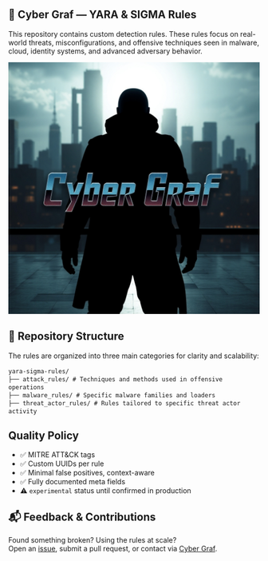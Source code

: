 ## 🧬 Cyber Graf — YARA & SIGMA Rules

This repository contains custom detection rules. 
These rules focus on real-world threats, misconfigurations, and offensive techniques seen in malware, cloud, identity systems, and advanced adversary behavior.

![project_logo](/сyber_graf_logo.jpg)

## 📁 Repository Structure

The rules are organized into three main categories for clarity and scalability:
```
yara-sigma-rules/
├── attack_rules/ # Techniques and methods used in offensive operations
├── malware_rules/ # Specific malware families and loaders
├── threat_actor_rules/ # Rules tailored to specific threat actor activity
```

## Quality Policy

- ✅ MITRE ATT&CK tags  
- ✅ Custom UUIDs per rule  
- ✅ Minimal false positives, context-aware  
- ✅ Fully documented meta fields  
- ⚠️ `experimental` status until confirmed in production

## 📬 Feedback & Contributions

Found something broken? Using the rules at scale?  
Open an [issue](https://github.com/Cyber-Graf/yara-sigma-rules/issues), submit a pull request, or contact via [Cyber Graf](https://t.me/cyber_graf).
